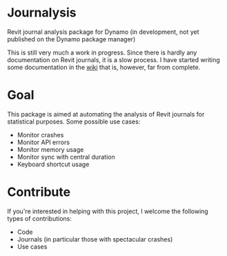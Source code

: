 # Journalysis
Revit journal analysis package for Dynamo (in development, not yet published on the Dynamo package manager)

This is still very much a work in progress. Since there is hardly any documentation on Revit journals, it is a slow process. I have started writing some documentation in the [wiki](https://github.com/andydandy74/Journalysis/wiki) that is, however, far from complete.

# Goal
This package is aimed at automating the analysis of Revit journals for statistical purposes. Some possible use cases:
- Monitor crashes
- Monitor API errors
- Monitor memory usage
- Monitor sync with central duration
- Keyboard shortcut usage

# Contribute
If you're interested in helping with this project, I welcome the following types of contributions:
- Code
- Journals (in particular those with spectacular crashes)
- Use cases
